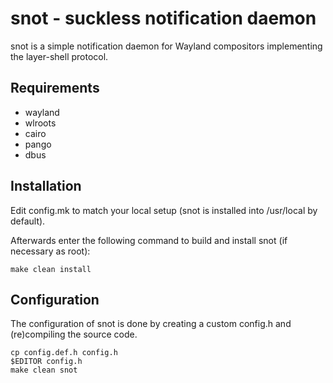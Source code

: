 snot - suckless notification daemon
==================================

snot is a simple notification daemon for Wayland compositors implementing the 
layer-shell protocol.

Requirements
-----------
* wayland
* wlroots
* cairo
* pango
* dbus

Installation
-----------
Edit config.mk to match your local setup (snot is installed into
/usr/local by default).

Afterwards enter the following command to build and install snot
(if necessary as root):

    make clean install

Configuration
------------
The configuration of snot is done by creating a custom config.h
and (re)compiling the source code.

    cp config.def.h config.h
    $EDITOR config.h
    make clean snot
